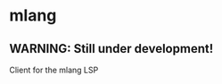 # mlang

## WARNING: Still under development!

Client for the mlang LSP

<!-- ## Features -->
<!---->
<!-- Describe specific features of your extension including screenshots of your extension in action. Image paths are relative to this README file. -->
<!---->
<!-- For example if there is an image subfolder under your extension project workspace: -->
<!---->
<!-- \!\[feature X\]\(images/feature-x.png\) -->
<!---->
<!-- > Tip: Many popular extensions utilize animations. This is an excellent way to show off your extension! We recommend short, focused animations that are easy to follow. -->
<!---->
<!-- ## Requirements -->
<!---->
<!-- If you have any requirements or dependencies, add a section describing those and how to install and configure them. -->
<!---->
<!-- ## Extension Settings -->
<!---->
<!-- Include if your extension adds any VS Code settings through the `contributes.configuration` extension point. -->
<!---->
<!-- For example: -->
<!---->
<!-- This extension contributes the following settings: -->
<!---->
<!-- * `myExtension.enable`: Enable/disable this extension. -->
<!-- * `myExtension.thing`: Set to `blah` to do something. -->
<!---->
<!-- ## Known Issues -->
<!---->
<!-- Calling out known issues can help limit users opening duplicate issues against your extension. -->
<!---->
<!-- ## Release Notes -->
<!---->
<!-- Users appreciate release notes as you update your extension. -->
<!---->
<!-- ### 1.0.0 -->
<!---->
<!-- Initial release of ... -->
<!---->
<!-- ### 1.0.1 -->
<!---->
<!-- Fixed issue #. -->
<!---->
<!-- ### 1.1.0 -->
<!---->
<!-- Added features X, Y, and Z. -->
<!---->
<!-- --- -->
<!---->
<!-- ## Following extension guidelines -->
<!---->
<!-- Ensure that you've read through the extensions guidelines and follow the best practices for creating your extension. -->
<!---->
<!-- * [Extension Guidelines](https://code.visualstudio.com/api/references/extension-guidelines) -->
<!---->
<!-- ## Working with Markdown -->
<!---->
<!-- You can author your README using Visual Studio Code. Here are some useful editor keyboard shortcuts: -->
<!---->
<!-- * Split the editor (`Cmd+\` on macOS or `Ctrl+\` on Windows and Linux). -->
<!-- * Toggle preview (`Shift+Cmd+V` on macOS or `Shift+Ctrl+V` on Windows and Linux). -->
<!-- * Press `Ctrl+Space` (Windows, Linux, macOS) to see a list of Markdown snippets. -->
<!---->
<!-- ## For more information -->
<!---->
<!-- * [Visual Studio Code's Markdown Support](http://code.visualstudio.com/docs/languages/markdown) -->
<!-- * [Markdown Syntax Reference](https://help.github.com/articles/markdown-basics/) -->
<!---->
<!-- **Enjoy!** -->
